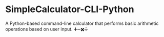 # SimpleCalculator-CLI-Python
A Python-based command-line calculator that performs basic arithmetic operations based on user input. ➕➖✖️➗
